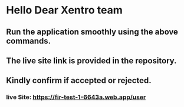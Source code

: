 # Hello Dear Xentro team
## Run the application smoothly using the above commands.

## The live site link is provided in the repository.

## Kindly confirm if  accepted or rejected.
### live Site: https://fir-test-1-6643a.web.app/user

